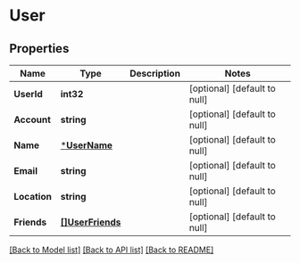 # User

## Properties
Name | Type | Description | Notes
------------ | ------------- | ------------- | -------------
**UserId** | **int32** |  | [optional] [default to null]
**Account** | **string** |  | [optional] [default to null]
**Name** | [***UserName**](user_name.md) |  | [optional] [default to null]
**Email** | **string** |  | [optional] [default to null]
**Location** | **string** |  | [optional] [default to null]
**Friends** | [**[]UserFriends**](user_friends.md) |  | [optional] [default to null]

[[Back to Model list]](../README.md#documentation-for-models) [[Back to API list]](../README.md#documentation-for-api-endpoints) [[Back to README]](../README.md)


